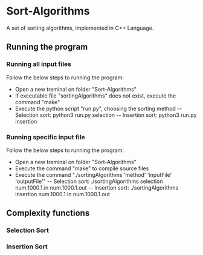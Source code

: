 # Sort-Algorithms
A set of sorting algorithms, implemented in C++ Language.

## Running the program

### Running all input files
Follow the below steps to running the program:
- Open a new treminal on folder "Sort-Algorithms"
- If exceutable file "sortingAlgorithms" does not exist, execute the command "make"
- Execute the python script "run.py", choosing the sorting method
-- Selection sort: python3 run.py selection
-- Insertion sort: python3 run.py insertion 

### Running specific input file
Follow the below steps to running the program:
	
- Open a new treminal on folder "Sort-Algorithms"
- Execute the command "make" to compile source files 
- Execute the command "./sortingAlgorithms 'method' 'inputFile' 'outputFile'"
-- Selection sort: ./sortingAlgorithms selection num.1000.1.in num.1000.1.out 
-- Insertion sort: ./sortingAlgorithms insertion num.1000.1.in num.1000.1.out

## Complexity functions

### Selection Sort

### Insertion Sort 
